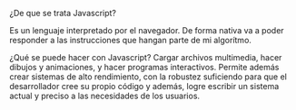 ¿De que se trata Javascript?

Es un lenguaje interpretado por el navegador. De forma nativa va a poder responder a las instrucciones
que hangan parte de mi algorítmo. 

¿Qué se puede hacer con Javascript?
Cargar archivos multimedia, hacer dibujos y animaciones, y hacer programas interactivos. Permite además
crear sistemas de alto rendimiento, con la robustez suficiendo para que el desarrollador cree su propio 
código y además, logre escribir un sistema actual y preciso a las necesidades de los usuarios.
